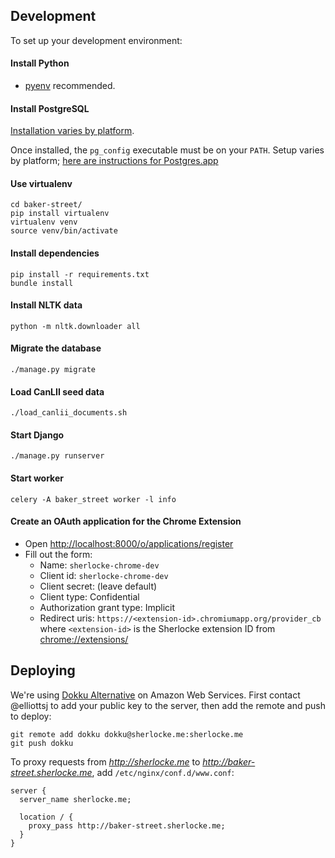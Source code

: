 ## Development

To set up your development environment:

#### Install Python

- [pyenv](https://github.com/yyuu/pyenv) recommended.

#### Install PostgreSQL

[Installation varies by platform](http://www.postgresql.org/download/).

Once installed, the `pg_config` executable must be on your `PATH`.
Setup varies by platform; [here are instructions for Postgres.app](http://postgresapp.com/documentation/cli-tools.html)

#### Use virtualenv

```shell
cd baker-street/
pip install virtualenv
virtualenv venv
source venv/bin/activate
```

#### Install dependencies

```shell
pip install -r requirements.txt
bundle install
```

#### Install NLTK data

```shell
python -m nltk.downloader all
```

#### Migrate the database

```shell
./manage.py migrate
```

#### Load CanLII seed data

```shell
./load_canlii_documents.sh
```

#### Start Django

```shell
./manage.py runserver
```

#### Start worker

```shell
celery -A baker_street worker -l info
```

#### Create an OAuth application for the Chrome Extension

- Open <http://localhost:8000/o/applications/register>
- Fill out the form:
  - Name: `sherlocke-chrome-dev`
  - Client id: `sherlocke-chrome-dev`
  - Client secret: (leave default)
  - Client type: Confidential
  - Authorization grant type: Implicit
  - Redirect uris: `https://<extension-id>.chromiumapp.org/provider_cb`
    where `<extension-id>` is the Sherlocke extension ID from <chrome://extensions/>

## Deploying

We're using [Dokku Alternative][dokku-alt] on Amazon Web Services. First contact @elliottsj to add your public
key to the server, then add the remote and push to deploy:

```shell
git remote add dokku dokku@sherlocke.me:sherlocke.me
git push dokku
```

To proxy requests from *http://sherlocke.me* to *http://baker-street.sherlocke.me*, 
add `/etc/nginx/conf.d/www.conf`:

```
server {
  server_name sherlocke.me;

  location / {
    proxy_pass http://baker-street.sherlocke.me;
  }
}
```

[dokku]:     https://github.com/progrium/dokku
[dokku-alt]: https://github.com/dokku-alt/dokku-alt
